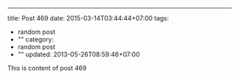 ---
title: Post 469
date: 2015-03-14T03:44:44+07:00
tags:
  - random post
  - ""
category:
  - random post
  - ""
updated: 2013-05-26T08:59:46+07:00

This is content of post 469